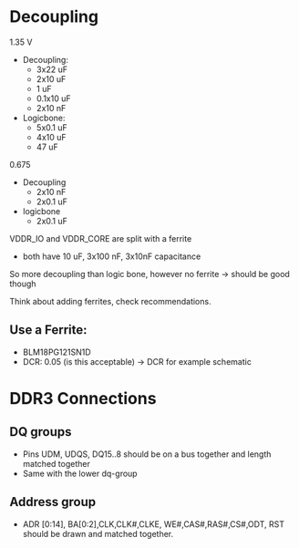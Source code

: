# Decoupling
1.35 V
- Decoupling:
	- 3x22 uF
	- 2x10 uF
	- 1 uF
	- 0.1x10 uF
	- 2x10 nF
- Logicbone:
	- 5x0.1 uF
	- 4x10 uF
	- 47 uF

0.675
- Decoupling
	- 2x10 nF
	- 2x0.1 uF
- logicbone
	- 2x0.1 uF

VDDR_IO and VDDR_CORE are split with a ferrite
- both have 10 uF, 3x100 nF, 3x10nF capacitance

So more decoupling than logic bone, however no ferrite -> should be good though

Think about adding ferrites, check recommendations.

## Use a Ferrite:
- BLM18PG121SN1D
- DCR: 0.05 (is this acceptable) -> DCR for example schematic 

# DDR3 Connections
## DQ groups
- Pins UDM, UDQS, DQ15..8 should be on a bus together and length matched together
- Same with the lower dq-group

## Address group
- ADR [0:14], BA[0:2],CLK,CLK#,CLKE, WE#,CAS#,RAS#,CS#,ODT, RST should be drawn and matched together.